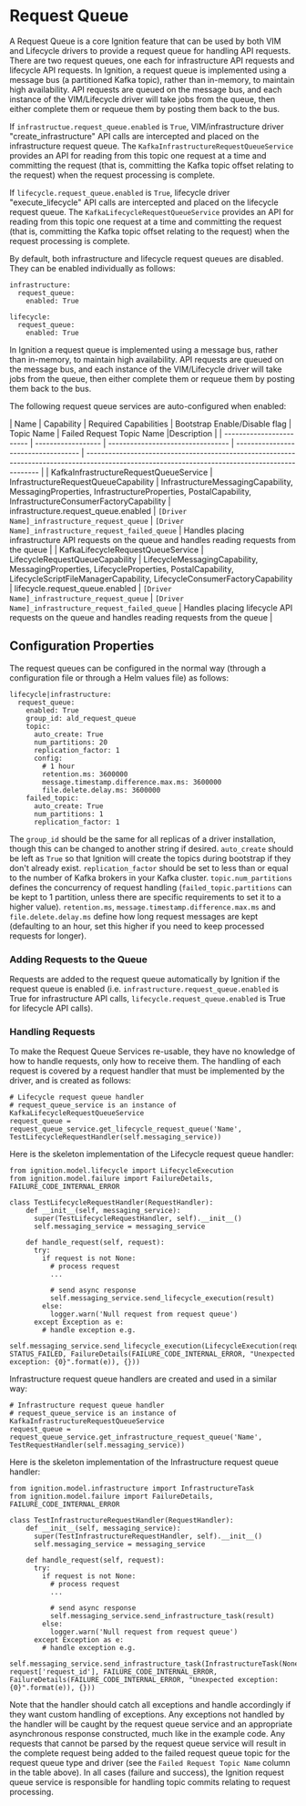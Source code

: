 # Request Queue

A Request Queue is a core Ignition feature that can be used by both VIM and Lifecycle drivers to provide a request queue for handling API requests. There are two request queues, one each for infrastructure API requests and lifecycle API requests. In Ignition, a request queue is implemented using a message bus (a partitioned Kafka topic), rather than in-memory, to maintain high availability. API requests are queued on the message bus, and each instance of the VIM/Lifecycle driver will take jobs from the queue, then either complete them or requeue them by posting them back to the bus.

If `infrastructue.request_queue.enabled` is `True`, VIM/infrastructure driver "create_infrastructure" API calls are intercepted and placed on the infrastructure request queue. The `KafkaInfrastructureRequestQueueService` provides an API for reading from this topic one request at a time and committing the request (that is, committing the Kafka topic offset relating to the request) when the request processing is complete.

If `lifecycle.request_queue.enabled` is `True`, lifecycle driver "execute_lifecycle" API calls are intercepted and placed on the lifecycle request queue. The `KafkaLifecycleRequestQueueService` provides an API for reading from this topic one request at a time and committing the request (that is, committing the Kafka topic offset relating to the request) when the request processing is complete.

By default, both infrastructure and lifecycle request queues are disabled. They can be enabled individually as follows:

```
infrastructure:
  request_queue:
    enabled: True

lifecycle:
  request_queue:
    enabled: True
```

In Ignition a request queue is implemented using a message bus, rather than in-memory, to maintain high availability. API requests are queued on the message bus, and each instance of the VIM/Lifecycle driver will take jobs from the queue, then either complete them or requeue them by posting them back to the bus.

The following request queue services are auto-configured when enabled:

| Name                     | Capability         | Required Capabilities             | Bootstrap Enable/Disable flag       | Topic Name   | Failed Request Topic Name |Description                                                                                                                                     |
| ------------------------ | ------------------ | --------------------------------- | ----------------------------------- | ----------------------------------------------------------------------------------------------------------------------------------------------- |
| KafkaInfrastructureRequestQueueService | InfrastructureRequestQueueCapability | InfrastructureMessagingCapability, MessagingProperties, InfrastructureProperties, PostalCapability, InfrastructureConsumerFactoryCapability | infrastructure.request_queue.enabled | `[Driver Name]_infrastructure_request_queue` | `[Driver Name]_infrastructure_request_failed_queue` | Handles placing infrastructure API requests on the queue and handles reading requests from the queue |
| KafkaLifecycleRequestQueueService | LifecycleRequestQueueCapability | LifecycleMessagingCapability, MessagingProperties, LifecycleProperties, PostalCapability, LifecycleScriptFileManagerCapability, LifecycleConsumerFactoryCapability | lifecycle.request_queue.enabled | `[Driver Name]_infrastructure_request_queue` | `[Driver Name]_infrastructure_request_failed_queue` | Handles placing lifecycle API requests on the queue and handles reading requests from the queue |

## Configuration Properties

The request queues can be configured in the normal way (through a configuration file or through a Helm values file) as follows:

```
lifecycle|infrastructure:
  request_queue:
    enabled: True
    group_id: ald_request_queue
    topic:
      auto_create: True
      num_partitions: 20
      replication_factor: 1
      config:
        # 1 hour
        retention.ms: 3600000
        message.timestamp.difference.max.ms: 3600000
        file.delete.delay.ms: 3600000
    failed_topic:
      auto_create: True
      num_partitions: 1
      replication_factor: 1
```

The `group_id` should be the same for all replicas of a driver installation, though this can be changed to another string if desired. `auto_create` should be left as `True` so that Ignition will create the topics during bootstrap if they don't already exist. `replication_factor` should be set to less than or equal to the number of Kafka brokers in your Kafka cluster. `topic.num_partitions` defines the concurrency of request handling (`failed_topic.partitions` can be kept to 1 partition, unless there are specific requirements to set it to a higher value). `retention.ms`, `message.timestamp.difference.max.ms` and `file.delete.delay.ms` define how long request messages are kept (defaulting to an hour, set this higher if you need to keep processed requests for longer).

### Adding Requests to the Queue

Requests are added to the request queue automatically by Ignition if the request queue is enabled (i.e. `infrastructure.request_queue.enabled` is True for infrastructure API calls, `lifecycle.request_queue.enabled` is True for lifecycle API calls).

### Handling Requests

To make the Request Queue Services re-usable, they have no knowledge of how to handle requests, only how to receive them. The handling of each request is covered by a request handler that must be implemented by the driver, and is created as follows:

```
# Lifecycle request queue handler
# request_queue_service is an instance of KafkaLifecycleRequestQueueService
request_queue = request_queue_service.get_lifecycle_request_queue('Name', TestLifecycleRequestHandler(self.messaging_service))
```

Here is the skeleton implementation of the Lifecycle request queue handler:

```
from ignition.model.lifecycle import LifecycleExecution
from ignition.model.failure import FailureDetails, FAILURE_CODE_INTERNAL_ERROR

class TestLifecycleRequestHandler(RequestHandler):
    def __init__(self, messaging_service):
      super(TestLifecycleRequestHandler, self).__init__()
      self.messaging_service = messaging_service

    def handle_request(self, request):
      try:
        if request is not None:
          # process request
          ...

          # send async response
          self.messaging_service.send_lifecycle_execution(result)
        else:
          logger.warn('Null request from request queue')
      except Exception as e:
        # handle exception e.g.
        self.messaging_service.send_lifecycle_execution(LifecycleExecution(request['request_id'], STATUS_FAILED, FailureDetails(FAILURE_CODE_INTERNAL_ERROR, "Unexpected exception: {0}".format(e)), {}))
```

Infrastructure request queue handlers are created and used in a similar way:

```
# Infrastructure request queue handler
# request_queue_service is an instance of KafkaInfrastructureRequestQueueService
request_queue = request_queue_service.get_infrastructure_request_queue('Name', TestRequestHandler(self.messaging_service))
```

Here is the skeleton implementation of the Infrastructure request queue handler:

```
from ignition.model.infrastructure import InfrastructureTask
from ignition.model.failure import FailureDetails, FAILURE_CODE_INTERNAL_ERROR

class TestInfrastructureRequestHandler(RequestHandler):
    def __init__(self, messaging_service):
      super(TestInfrastructureRequestHandler, self).__init__()
      self.messaging_service = messaging_service

    def handle_request(self, request):
      try:
        if request is not None:
          # process request
          ...

          # send async response
          self.messaging_service.send_infrastructure_task(result)
        else:
          logger.warn('Null request from request queue')
      except Exception as e:
        # handle exception e.g.
        self.messaging_service.send_infrastructure_task(InfrastructureTask(None, request['request_id'], FAILURE_CODE_INTERNAL_ERROR, FailureDetails(FAILURE_CODE_INTERNAL_ERROR, "Unexpected exception: {0}".format(e)), {}))
```

Note that the handler should catch all exceptions and handle accordingly if they want custom handling of exceptions. Any exceptions not handled by the handler will be caught by the request queue service and an appropriate asynchronous response constructed, much like in the example code. Any requests that cannot be parsed by the request queue service will result in the complete request being added to the failed request queue topic for the request queue type and driver (see the `Failed Request Topic Name` column in the table above). In all cases (failure and success), the Ignition request queue service is responsible for handling topic commits relating to request processing.

